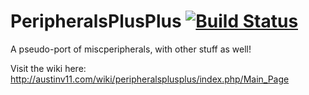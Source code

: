 PeripheralsPlusPlus [![Build Status](https://travis-ci.org/austinv11/PeripheralsPlusPlus.svg?branch=master)](https://travis-ci.org/austinv11/PeripheralsPlusPlus)
===================

A pseudo-port of miscperipherals, with other stuff as well!

Visit the wiki here: http://austinv11.com/wiki/peripheralsplusplus/index.php/Main_Page
